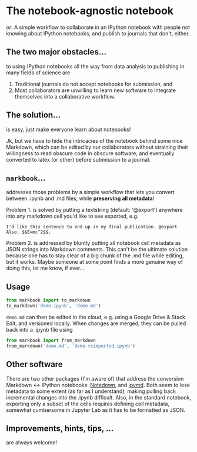 # The notebook-agnostic notebook
or: A simple workflow to collaborate in an IPython notebook with people not knowing about IPython notebooks, and publish to journals that don't, either.

## The two major obstacles...
to using IPython notebooks all the way from data analysis to publishing in many fields of science are

1. Traditional journals do not accept notebooks for submission, and
2. Most collaborators are unwilling to learn new software to integrate themselves into a collaborative workflow.

## The solution...
is easy, just make everyone learn about notebooks!

Jk, but we have to hide the intricacies of the notebook behind some nice Markdown, which can be edited by our collaborators without straining their willingness to read obscure code in obscure software, and eventually converted to latex (or other) before submission to a journal.

## `markbook`...
addresses those problems by a simple workflow that lets you convert between .ipynb and .md files, while **preserving all metadata**!

Problem 1. is solved by putting a textstring (default: '@export') anywhere into any markdown cell you'd like to see exported, e.g.

```
I'd like this sentence to end up in my final publication. @export
Also, $$E=mc^2$$.
```

Problem 2. is addressed by bluntly putting all notebook cell metadata as JSON strings into Markdown comments. This can't be the ultimate solution because one has to stay clear of a big chunk of the .md file while editing, but it works. Maybe someone at some point finds a more genuine way of doing this, let me know, if ever...

## Usage

```python
from markbook import to_markdown
to_markdown('demo.ipynb', 'demo.md')
```

`demo.md` can then be edited in the cloud, e.g. using a Google Drive & Stack Edit, and versioned locally. When changes are merged, they can be pulled back into a .ipynb file using

```python
from markbook import from_markdown
from_markdown('demo.md', 'demo-reimported.ipynb')
```

## Other software
There are two other packages (I'm aware of) that address the conversion Markdown <-> IPython notebooks:
[Notedown](https://github.com/aaren/notedown), and [ipymd](https://github.com/rossant/ipymd). Both seem to lose metadata to some extent (as far as I understand), making pulling back incremental changes into the .ipynb difficult. Also, in the standard notebook, exporting only a subset of the cells requires defining cell metadata, somewhat cumbersome in Jupyter Lab as it has to be formatted as JSON.

## Improvements, hints, tips, ...

are always welcome!
